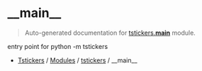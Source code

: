 # \_\_main\_\_

> Auto-generated documentation for [tstickers.__main__](../../tstickers/__main__.py) module.

entry point for python -m tstickers

- [Tstickers](../README.md#tstickers-index) / [Modules](../README.md#tstickers-modules) / [tstickers](index.md#tstickers) / \_\_main\_\_
